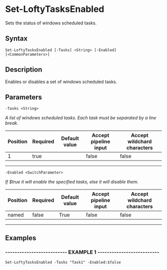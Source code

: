 

# Set-LoftyTasksEnabled

Sets the status of windows scheduled tasks.
## Syntax

    Set-LoftyTasksEnabled [-Tasks] <String> [-Enabled] [<CommonParameters>]


## Description

Enables or disables a set of windows scheduled tasks.





## Parameters

    
    -Tasks <String>
_A list of windows scheduled tasks. Each task must be separated by a line break._

| Position | Required | Default value | Accept pipeline input | Accept wildchard characters |
| -------- | -------- | ------------- | --------------------- | --------------------------- |
| 1 | true |  | false | false |


----

    
    
    -Enabled <SwitchParameter>
_If $true it will enable the specified tasks, else it will disable them._

| Position | Required | Default value | Accept pipeline input | Accept wildchard characters |
| -------- | -------- | ------------- | --------------------- | --------------------------- |
| named | false | True | false | false |


----

    

## Examples

### -------------------------- EXAMPLE 1 --------------------------
    Set-LoftyTasksEnabled -Tasks "Task1" -Enabled:$false































